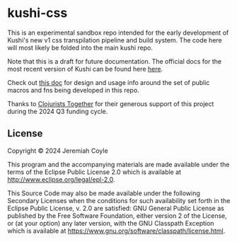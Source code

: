 # kushi-css

This is an experimental sandbox repo intended for the early development of
Kushi's new v1 css transpilation pipeline and build system. The code here will
most likely be folded into the main kushi repo</a>.

Note that this is a draft for future documentation. The official docs for the
most recent version of Kushi can be found here [here](https://github.com/kushidesign/kushi).

Check out
<a target="_blank" href="https://github.com/kushidesign/kushi-css/blob/main/doc/towards-kushi-v1.md">this doc</a>
for design and usage info around the set of public macros and fns being developed
in this repo.

Thanks to <a target="_blank" href="https://www.clojuriststogether.org/">Clojurists Together</a> for their generous support of this project during the 2024 Q3 funding cycle.

## License

Copyright © 2024 Jeremiah Coyle 

This program and the accompanying materials are made available under the
terms of the Eclipse Public License 2.0 which is available at
http://www.eclipse.org/legal/epl-2.0.

This Source Code may also be made available under the following Secondary
Licenses when the conditions for such availability set forth in the Eclipse
Public License, v. 2.0 are satisfied: GNU General Public License as published
by the Free Software Foundation, either version 2 of the License, or (at your
option) any later version, with the GNU Classpath Exception which is available
at https://www.gnu.org/software/classpath/license.html.
